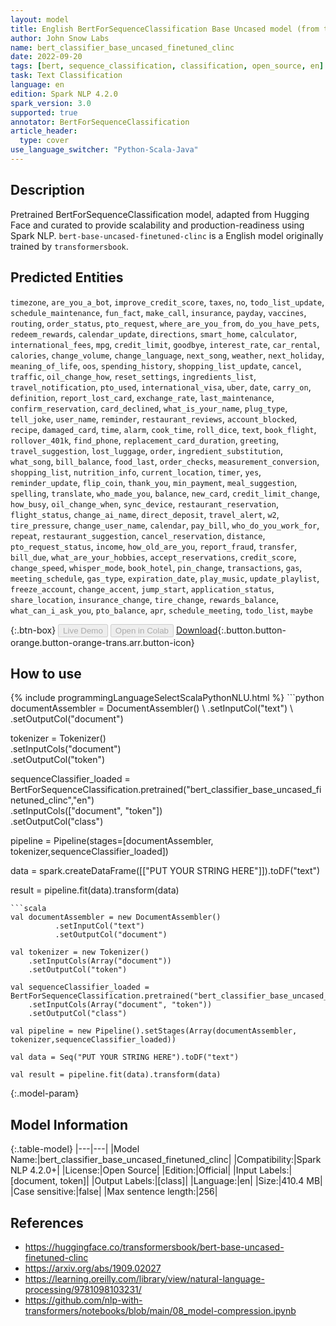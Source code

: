 ```yaml
---
layout: model
title: English BertForSequenceClassification Base Uncased model (from transformersbook)
author: John Snow Labs
name: bert_classifier_base_uncased_finetuned_clinc
date: 2022-09-20
tags: [bert, sequence_classification, classification, open_source, en]
task: Text Classification
language: en
edition: Spark NLP 4.2.0
spark_version: 3.0
supported: true
annotator: BertForSequenceClassification
article_header:
  type: cover
use_language_switcher: "Python-Scala-Java"
---
```


## Description

Pretrained BertForSequenceClassification model, adapted from Hugging Face and curated to provide scalability and production-readiness using Spark NLP. `bert-base-uncased-finetuned-clinc` is a English model originally trained by `transformersbook`.

## Predicted Entities

`timezone`, `are_you_a_bot`, `improve_credit_score`, `taxes`, `no`, `todo_list_update`, `schedule_maintenance`, `fun_fact`, `make_call`, `insurance`, `payday`, `vaccines`, `routing`, `order_status`, `pto_request`, `where_are_you_from`, `do_you_have_pets`, `redeem_rewards`, `calendar_update`, `directions`, `smart_home`, `calculator`, `international_fees`, `mpg`, `credit_limit`, `goodbye`, `interest_rate`, `car_rental`, `calories`, `change_volume`, `change_language`, `next_song`, `weather`, `next_holiday`, `meaning_of_life`, `oos`, `spending_history`, `shopping_list_update`, `cancel`, `traffic`, `oil_change_how`, `reset_settings`, `ingredients_list`, `travel_notification`, `pto_used`, `international_visa`, `uber`, `date`, `carry_on`, `definition`, `report_lost_card`, `exchange_rate`, `last_maintenance`, `confirm_reservation`, `card_declined`, `what_is_your_name`, `plug_type`, `tell_joke`, `user_name`, `reminder`, `restaurant_reviews`, `account_blocked`, `recipe`, `damaged_card`, `time`, `alarm`, `cook_time`, `roll_dice`, `text`, `book_flight`, `rollover_401k`, `find_phone`, `replacement_card_duration`, `greeting`, `travel_suggestion`, `lost_luggage`, `order`, `ingredient_substitution`, `what_song`, `bill_balance`, `food_last`, `order_checks`, `measurement_conversion`, `shopping_list`, `nutrition_info`, `current_location`, `timer`, `yes`, `reminder_update`, `flip_coin`, `thank_you`, `min_payment`, `meal_suggestion`, `spelling`, `translate`, `who_made_you`, `balance`, `new_card`, `credit_limit_change`, `how_busy`, `oil_change_when`, `sync_device`, `restaurant_reservation`, `flight_status`, `change_ai_name`, `direct_deposit`, `travel_alert`, `w2`, `tire_pressure`, `change_user_name`, `calendar`, `pay_bill`, `who_do_you_work_for`, `repeat`, `restaurant_suggestion`, `cancel_reservation`, `distance`, `pto_request_status`, `income`, `how_old_are_you`, `report_fraud`, `transfer`, `bill_due`, `what_are_your_hobbies`, `accept_reservations`, `credit_score`, `change_speed`, `whisper_mode`, `book_hotel`, `pin_change`, `transactions`, `gas`, `meeting_schedule`, `gas_type`, `expiration_date`, `play_music`, `update_playlist`, `freeze_account`, `change_accent`, `jump_start`, `application_status`, `share_location`, `insurance_change`, `tire_change`, `rewards_balance`, `what_can_i_ask_you`, `pto_balance`, `apr`, `schedule_meeting`, `todo_list`, `maybe`

{:.btn-box}
<button class="button button-orange" disabled>Live Demo</button>
<button class="button button-orange" disabled>Open in Colab</button>
[Download](https://s3.amazonaws.com/auxdata.johnsnowlabs.com/public/models/bert_classifier_base_uncased_finetuned_clinc_en_4.2.0_3.0_1663667508082.zip){:.button.button-orange.button-orange-trans.arr.button-icon}

## How to use



<div class="tabs-box" markdown="1">
{% include programmingLanguageSelectScalaPythonNLU.html %}
```python
documentAssembler = DocumentAssembler() \
        .setInputCol("text") \
        .setOutputCol("document")

tokenizer = Tokenizer() \
    .setInputCols("document") \
    .setOutputCol("token")

sequenceClassifier_loaded = BertForSequenceClassification.pretrained("bert_classifier_base_uncased_finetuned_clinc","en") \
    .setInputCols(["document", "token"]) \
    .setOutputCol("class")

pipeline = Pipeline(stages=[documentAssembler, tokenizer,sequenceClassifier_loaded])

data = spark.createDataFrame([["PUT YOUR STRING HERE"]]).toDF("text")

result = pipeline.fit(data).transform(data)
```
```scala
val documentAssembler = new DocumentAssembler() 
          .setInputCol("text") 
          .setOutputCol("document")

val tokenizer = new Tokenizer() 
    .setInputCols(Array("document"))
    .setOutputCol("token")

val sequenceClassifier_loaded = BertForSequenceClassification.pretrained("bert_classifier_base_uncased_finetuned_clinc","en") 
    .setInputCols(Array("document", "token")) 
    .setOutputCol("class")

val pipeline = new Pipeline().setStages(Array(documentAssembler, tokenizer,sequenceClassifier_loaded))

val data = Seq("PUT YOUR STRING HERE").toDF("text")

val result = pipeline.fit(data).transform(data)
```
</div>

{:.model-param}
## Model Information

{:.table-model}
|---|---|
|Model Name:|bert_classifier_base_uncased_finetuned_clinc|
|Compatibility:|Spark NLP 4.2.0+|
|License:|Open Source|
|Edition:|Official|
|Input Labels:|[document, token]|
|Output Labels:|[class]|
|Language:|en|
|Size:|410.4 MB|
|Case sensitive:|false|
|Max sentence length:|256|

## References

- https://huggingface.co/transformersbook/bert-base-uncased-finetuned-clinc
- https://arxiv.org/abs/1909.02027
- https://learning.oreilly.com/library/view/natural-language-processing/9781098103231/
- https://github.com/nlp-with-transformers/notebooks/blob/main/08_model-compression.ipynb